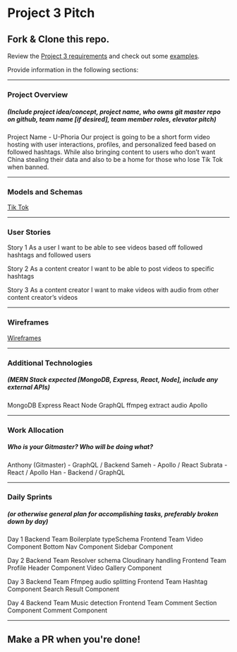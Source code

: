 # Project 3 Pitch

## Fork & Clone this repo.

Review the [Project 3 requirements](https://tmdarneille.gitbook.io/sei-ga-sea/11-projects/project-3#project-feedback-evaluation) and check out some [examples](https://tmdarneille.gitbook.io/sei-ga-sea/11-projects/past-projects/project3).

Provide information in the following sections:

----------------------------------------------------------
### Project Overview
##### (Include project idea/concept, project name, who owns git master repo on github, team name [if desired], team member roles, elevator pitch)

Project Name - U-Phoria
Our project is going to be a short form video hosting with user interactions, profiles, and personalized feed based on followed hashtags. While also bringing content to users who don’t want China stealing their data and also to be a home for those who lose Tik Tok when banned.


----------------------------------------------------------
### Models and Schemas

[Tik Tok](https://i.imgur.com/7EvoYAn.png)

----------------------------------------------------------
### User Stories

Story 1
As a user I want to be able to see videos based off followed hashtags and followed users

Story 2
As a content creator I want to be able to post videos to specific hashtags

Story 3
As a content creator I want to make videos with audio from other content creator’s videos


----------------------------------------------------------
### Wireframes

[Wireframes](https://s3.amazonaws.com/assets.mockflow.com/app/wireframepro/fileexport/Export_Da16bbeb2f44cf2847f5dc6c1b16c3494.pdf)

----------------------------------------------------------
### Additional Technologies
##### (MERN Stack expected [MongoDB, Express, React, Node], include any external APIs)
MongoDB
Express
React
Node
GraphQL
ffmpeg extract audio
Apollo


----------------------------------------------------------
### Work Allocation
##### Who is your Gitmaster? Who will be doing what? 

Anthony (Gitmaster) - GraphQL / Backend
Sameh - Apollo / React 
Subrata - React / Apollo
Han - Backend / GraphQL

----------------------------------------------------------
### Daily Sprints
##### (or otherwise general plan for accomplishing tasks, preferably broken down by day)

Day 1
Backend Team
  Boilerplate
  typeSchema
Frontend Team
  Video Component
  Bottom Nav Component
  Sidebar Component

Day 2
Backend Team
  Resolver schema
  Cloudinary handling
Frontend Team
  Profile Header Component
  Video Gallery Component


Day 3
Backend Team
  Ffmpeg audio splitting
Frontend Team
  Hashtag Component
  Search Result Component

Day 4
Backend Team
  Music detection
Frontend Team
  Comment Section Component
  Comment Component


----------------------------------------------------------

## Make a PR when you're done!
